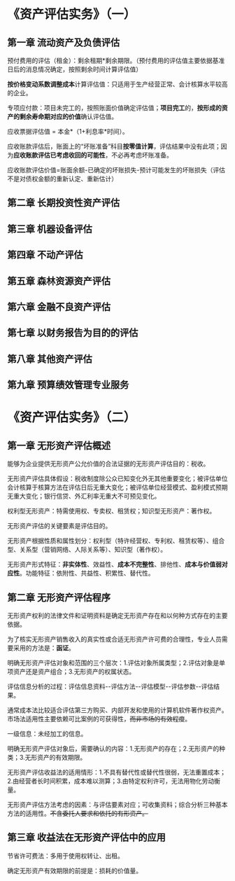# 《资产评估实务》（一）

## 第一章 流动资产及负债评估

预付费用的评估（租金）：剩余租期*剩余期限。（预付费用的评估值主要依据基准日后的消息情况确定，按照剩余时间计算评估值）

**按价格变动系数调整成本**计算评估值：只适用于生产经营正常、会计核算水平较高的企业。

专项应付款：项目未完工的，按照账面价值确定评估值；**项目完工**的，**按形成的资产的剩余寿命期对应的价值**确认评估值。

应收票据评估值 = 本金*（1+利息率*时间）。

应收账款评估后，账面上的“坏账准备”科目**按零值计算**，评估结果中没有此项；因为**应收账款评估已考虑收回的可能性**，不必再考虑坏账准备。

应收账款评估价值=账面余额-已确定的坏账损失-预计可能发生的坏账损失（评估不是对债权金额的重新认定、重新估计）

## 第二章 长期投资性资产评估

## 第三章 机器设备评估

## 第四章 不动产评估

## 第五章 森林资源资产评估

## 第六章 金融不良资产评估

## 第七章 以财务报告为目的的评估

## 第八章 其他资产评估

## 第九章 预算绩效管理专业服务

# 《资产评估实务》（二）

## 第一章 无形资产评估概述

能够为企业提供无形资产公允价值的合法证据的无形资产评估目的：税收。

无形资产评估具体假设：税收制度除公众已知变化外无其他重要变化；被评估单位会计核算于核算方法在评估日后无重大变化；被评估单位经营模式、盈利模式预期无重大变化；银行信贷、外汇利率无重大不可预见变化。

权利型无形资产：特需使用权、专卖权、租赁权；知识型无形资产：著作权。

无形资产评估的关键要素是评估目的。

无形资产根据性质和属性划分：权利型（特许经营权、专利权、租赁权等）、组合型、关系型（营销网络、人际关系等）、知识型（著作权）。

无形资产形式特征：**非实体性**、效益性、**成本不完整性**、排他性、**成本与价值弱对应性**。功能特征：依附性、共益性、积累性、替代性。

## 第二章 无形资产评估程序

无形资产权利的法律文件和证明资料是确定无形资产存在和以何种方式存在的主要依据。

为了核实无形资产销售收入的真实性或合适无形资产许可费的合理性，专业人员需要采用的方法是：**函证**。

明确无形资产评估对象和范围的三个层次：1.评估对象所属类型；2.评估对象是单项资产还是资产组合；3.无形资产的权属状态。

评估信息分析的过程：评估信息资料--评估方法--评估模型--评估参数--评估结果。

通常成本法比较适合评估第三方购买、内部开发和使用的计算机软件著作权资产。市场法适用性主要依赖可比案例的可获得性，~~而非市场的有效程度~~。

一级信息：未经加工的信息。

明确无形资产评估对象后，需要确认的内容：1.无形资产的存在；2.无形资产的种类；3.无形资产的有效期限。

无形资产评估收益法的适用情形：1.不具有替代性或替代性很弱，无法重置成本；2.由经营者长时间积累，成本难以测算；3.由特定权利许可，无法用物化劳动衡量。

无形资产评估方法考虑的因素：与评估要素对应；可收集资料；综合分析三种基本方法的适用性。~~不含委托人要求和依托的有形资产。~~

## 第三章 收益法在无形资产评估中的应用

节省许可费法：多用于使用权转让、出租。

确定无形资产有效期限的前提是：损耗的价值量。
